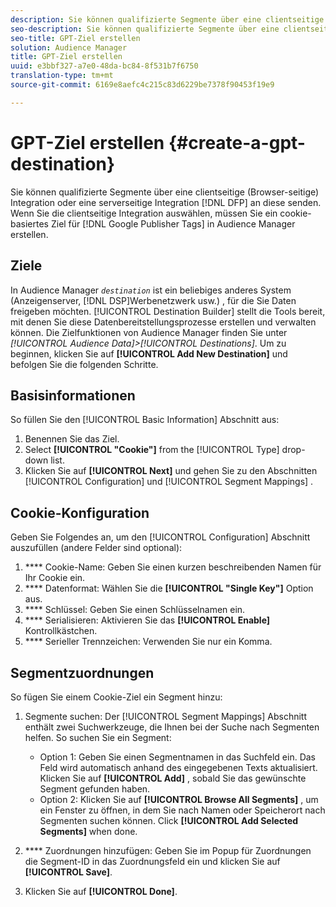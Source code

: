 ```yaml
---
description: Sie können qualifizierte Segmente über eine clientseitige (Browser-seitige) Integration oder eine serverseitige Integration an DFP senden. Wenn Sie die clientseitige Integration auswählen, müssen Sie in Audience Manager ein cookie-basiertes Ziel für Google Publisher Tags erstellen.
seo-description: Sie können qualifizierte Segmente über eine clientseitige (Browser-seitige) Integration oder eine serverseitige Integration an DFP senden. Wenn Sie die clientseitige Integration auswählen, müssen Sie in Audience Manager ein cookie-basiertes Ziel für Google Publisher Tags erstellen.
seo-title: GPT-Ziel erstellen
solution: Audience Manager
title: GPT-Ziel erstellen
uuid: e3bbf327-a7e0-48da-bc84-8f531b7f6750
translation-type: tm+mt
source-git-commit: 6169e8aefc4c215c83d6229be7378f90453f19e9

---
```



# GPT-Ziel erstellen {#create-a-gpt-destination}

Sie können qualifizierte Segmente über eine clientseitige (Browser-seitige) Integration oder eine serverseitige Integration [!DNL DFP] an diese senden. Wenn Sie die clientseitige Integration auswählen, müssen Sie ein cookie-basiertes Ziel für [!DNL Google Publisher Tags] in Audience Manager erstellen.

## Ziele

In Audience Manager *`destination`* ist ein beliebiges anderes System (Anzeigenserver, [!DNL DSP]Werbenetzwerk usw.) , für die Sie Daten freigeben möchten. [!UICONTROL Destination Builder] stellt die Tools bereit, mit denen Sie diese Datenbereitstellungsprozesse erstellen und verwalten können. Die Zielfunktionen von Audience Manager finden Sie unter *[!UICONTROL Audience Data]&gt;[!UICONTROL Destinations]*. Um zu beginnen, klicken Sie auf **[!UICONTROL Add New Destination]** und befolgen Sie die folgenden Schritte.

## Basisinformationen

So füllen Sie den [!UICONTROL Basic Information] Abschnitt aus:

1. Benennen Sie das Ziel.
1. Select **[!UICONTROL "Cookie"]** from the [!UICONTROL Type] drop-down list.
1. Klicken Sie auf **[!UICONTROL Next]** und gehen Sie zu den Abschnitten [!UICONTROL Configuration] und [!UICONTROL Segment Mappings] .

## Cookie-Konfiguration

Geben Sie Folgendes an, um den [!UICONTROL Configuration] Abschnitt auszufüllen (andere Felder sind optional):

1. **** Cookie-Name: Geben Sie einen kurzen beschreibenden Namen für Ihr Cookie ein.
1. **** Datenformat: Wählen Sie die **[!UICONTROL "Single Key"]** Option aus.
1. **** Schlüssel: Geben Sie einen Schlüsselnamen ein.
1. **** Serialisieren: Aktivieren Sie das **[!UICONTROL Enable]** Kontrollkästchen.
1. **** Serieller Trennzeichen: Verwenden Sie nur ein Komma.

##  Segmentzuordnungen

So fügen Sie einem Cookie-Ziel ein Segment hinzu:

1. Segmente suchen: Der [!UICONTROL Segment Mappings] Abschnitt enthält zwei Suchwerkzeuge, die Ihnen bei der Suche nach Segmenten helfen. So suchen Sie ein Segment:

   * Option 1: Geben Sie einen Segmentnamen in das Suchfeld ein. Das Feld wird automatisch anhand des eingegebenen Texts aktualisiert. Klicken Sie auf **[!UICONTROL Add]** , sobald Sie das gewünschte Segment gefunden haben.
   * Option 2: Klicken Sie auf **[!UICONTROL Browse All Segments]** , um ein Fenster zu öffnen, in dem Sie nach Namen oder Speicherort nach Segmenten suchen können. Click **[!UICONTROL Add Selected Segments]** when done.

1. **** Zuordnungen hinzufügen: Geben Sie im Popup für Zuordnungen die Segment-ID in das Zuordnungsfeld ein und klicken Sie auf **[!UICONTROL Save]**.

1. Klicken Sie auf **[!UICONTROL Done]**.